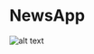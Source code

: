 # NewsApp
![alt text](https://scontent.fluh2-1.fna.fbcdn.net/v/t1.0-9/141723217_1056625771483408_7976550515474767856_o.jpg?_nc_cat=103&ccb=2&_nc_sid=730e14&_nc_ohc=7Yoo1nIYjpIAX84ga_G&_nc_ht=scontent.fluh2-1.fna&oh=28671dd04b2660d40a9242b8a6f4b393&oe=6030222E)
